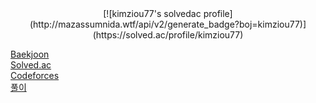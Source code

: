<div align="center">
[![kimziou77's solvedac profile](http://mazassumnida.wtf/api/v2/generate_badge?boj=kimziou77)](https://solved.ac/profile/kimziou77)
</div>

[Baekjoon](https://www.acmicpc.net/user/kimziou77)  
[Solved.ac](https://solved.ac/kimziou77)  
[Codeforces](https://codeforces.com/profile/kimziou77)  
[풀이](https://www.notion.so/kimziou77/0e44325d8ce54f1babf1c3645d755d9e)
